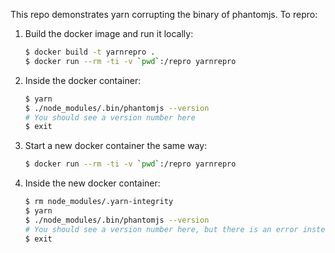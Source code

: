 This repo demonstrates yarn corrupting the binary of phantomjs. To repro:

1. Build the docker image and run it locally: 

    ```bash
    $ docker build -t yarnrepro .
    $ docker run --rm -ti -v `pwd`:/repro yarnrepro
    ```

2. Inside the docker container:

    ```bash
    $ yarn
    $ ./node_modules/.bin/phantomjs --version
    # You should see a version number here
    $ exit
    ```

3. Start a new docker container the same way:

    ```bash
    $ docker run --rm -ti -v `pwd`:/repro yarnrepro
    ```

4. Inside the new docker container:

    ```bash
    $ rm node_modules/.yarn-integrity
    $ yarn
    $ ./node_modules/.bin/phantomjs --version
    # You should see a version number here, but there is an error instead
    $ exit
    ```
